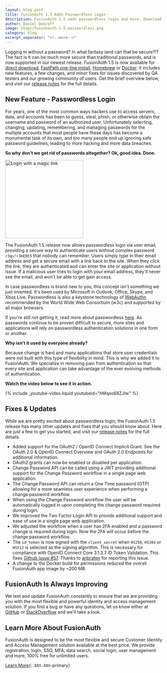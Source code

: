 ```yaml
---
layout: blog-post
title: FusionAuth 1.5 Adds Passwordless Login
description: FusionAuth 1.5 adds passwordless login and more. Download and upgrade now!
author: Daniel DeGroff
image: blogs/fusionauth-1-5-passwordless.png
category: blog
excerpt_separator: "<!--more-->"
---
```


Logging in without a password? In what fantasy land can that be secure?!? The fact is it can be much more secure than traditional passwords, and is now supported in our newest release. FusionAuth 1.5 is now available for [direct download](/download),  [FastPath one-line install](/docs/v1/tech/installation-guide/fast-path), [Homebrew](/docs/v1/tech/installation-guide/homebrew) or [Docker](/docs/v1/tech/installation-guide/docker). It includes new features, a few changes, and minor fixes for issues discovered by QA testers and our growing community of users. Get the brief overview below, and visit our [release notes](/docs/v1/tech/release-notes#version-1-5-0) for the full details.

<!--more-->

## New Feature - Passwordless Login

For years, one of the most common ways hackers use to access servers, data, and accounts has been to guess, steal, phish, or otherwise obtain the username and password of an authorized user. Unfortunately selecting, changing, updating, remembering, and managing passwords for the multiple accounts that most people have these days has become a monumental task of its own, and too many people end up ignoring safe password guidelines, leading to more hacking and more data breaches.

**So why don't we get rid of passwords altogether? Ok, good idea. Done.**

<img src="/assets/img/blogs/login-magic-link.png" alt="Login with a magic link" class="float-right mb-3 ml-3" style="width: 250px;"/>

The FusionAuth 1.5 release now allows passwordless login via user email, providing a secure way to authenticate users without complex password `r3qu!r3mENt5` that nobody can remember. Users simply type in their email address and get a secure email with a link back to the site. When they click the link, they are authenticated and can enter the site or application without issue. If a malicious user tries to login with your email address, they'll never see the email, and won't be able to get gain access.

In case passwordless is brand new to you, this concept isn't something we just invented. It's been used by Microsoft in Outlook, Office, Skype, and Xbox Live. Passwordless is also a keystone technology of [WebAuthn](https://www.theverge.com/2019/3/4/18249895/web-authentication-webauthn-world-wide-web-consortium-w3c-standard-browsers) recommended by the World Wide Web Consortium (w3c) and supported by all major browsers. 

If you're still not getting it, read more about passwordless [here](https://nakedsecurity.sophos.com/2018/11/22/the-passwordless-web-explained/). As passwords continue to be proven difficult to secure, more sites and applications will rely on passwordless authentication solutions in one form or another.

**Why isn't it used by everyone already?**

Because change is hard and many applications that store user credentials were not built with this type of flexibility in mind. This is why we added it to FusionAuth. We specialize in removing pain from authentication so that every site and application can take advantage of the ever evolving methods of authentication.

**Watch the video below to see it in action.**

<div class="d-flex justify-content-center mb-5 mt-1 youtube">
{% include _youtube-video.liquid youtubeid="hMqxo68ZJlw" %}
</div>

## Fixes & Updates

While we are pretty excited about passwordless login, the FusionAuth 1.5 release has many other updates and fixes that you should know about. Here are just a few to get you started, and visit our [release notes](/docs/v1/tech/release-notes#version-1-5-0) for the full details.

- Added support for the OAuth2 / OpenID Connect Implicit Grant. See the OAuth 2.0 & OpenID Connect Overview and OAuth 2.0 Endpoints for additional information.
- OAuth2 grants can now be enabled or disabled per application.
- Change Password API can be called using a JWT providing additional support for the Change Password workflow in a single page web application.
- The Change Password API can return a One Time password (OTP) allowing for a more seamless user experience when performing a change password workflow.
- When using the Change Password workflow the user will be automatically logged in upon completing the change password required during login.
- We improved the Two Factor Login API to provide additional support and ease of use in a single page web application.
- We adjusted the workflow when a user has 2FA enabled and a password change is required during login. Now the 2FA will occur before the change password workflow.
- The `id_token` is now signed with the `client_secret` when `HS256`, `HS384` or `HS512` is selected as the signing algorithm. This is necessary for compliance with OpenID Connect Core 3.1.3.7 ID Token Validation. This fixes [Github Issue #57](https://github.com/FusionAuth/fusionauth-issues/issues/57 "Jump to GitHub"). Thanks to [anbraten](https://github.com/anbraten) for reporting this issue.
- A change to the Docker build for permissions reduced the overall FusionAuth app image by ~200 MB.


## FusionAuth Is Always Improving
We test and update FusionAuth constantly to ensure that we are providing you with the most flexible and powerful identity and access management solution. If you find a bug or have any questions, let us know either at [GitHub](https://github.com/FusionAuth/fusionauth-issues "Jump to GitHub") or [StackOverflow](https://stackoverflow.com/questions/tagged/fusionauth "Jump to StackOverflow") and we'll take a look.

## Learn More About FusionAuth

FusionAuth is designed to be the most flexible and secure Customer Identity and Access Management solution available at the best price. We provide registration, login, SSO, MFA, data search, social login, user management and more, 100% free for unlimited users.

[Learn More](/ "FusionAuth Home"){: .btn .btn-primary}
